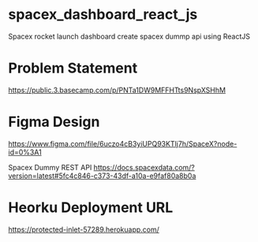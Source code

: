 # spacex_dashboard_react_js
Spacex rocket launch dashboard create spacex dummp api using ReactJS

# Problem Statement
https://public.3.basecamp.com/p/PNTa1DW9MFFHTts9NspXSHhM

# Figma Design
https://www.figma.com/file/6uczo4cB3yiUPQ93KTlj7h/SpaceX?node-id=0%3A1

Spacex Dummy REST API
https://docs.spacexdata.com/?version=latest#5fc4c846-c373-43df-a10a-e9faf80a8b0a

# Heorku Deployment URL
https://protected-inlet-57289.herokuapp.com/
